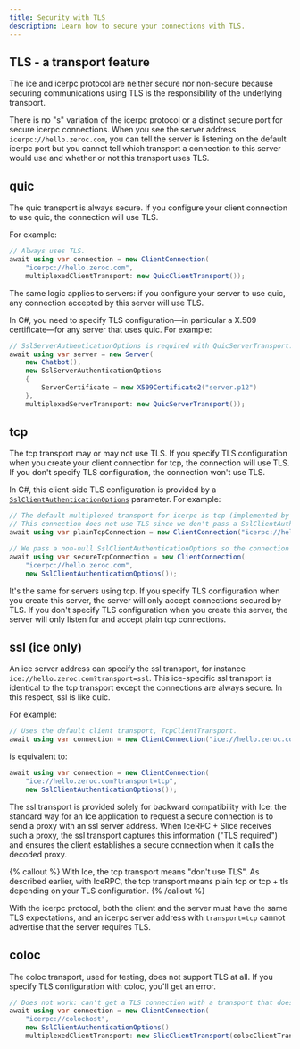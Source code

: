 ```yaml
---
title: Security with TLS
description: Learn how to secure your connections with TLS.
---
```


## TLS - a transport feature

The ice and icerpc protocol are neither secure nor non-secure because securing communications using TLS is the
responsibility of the underlying transport.

There is no "s" variation of the icerpc protocol or a distinct secure port for secure icerpc connections. When you see
the server address `icerpc://hello.zeroc.com`, you can tell the server is listening on the default icerpc port but you
cannot tell which transport a connection to this server would use and whether or not this transport uses TLS.

## quic

The quic transport is always secure. If you configure your client connection to use quic, the connection will use TLS.

For example:

```csharp
// Always uses TLS.
await using var connection = new ClientConnection(
    "icerpc://hello.zeroc.com",
    multiplexedClientTransport: new QuicClientTransport());
```

The same logic applies to servers: if you configure your server to use quic, any connection accepted by this server will
use TLS.

In C#, you need to specify TLS configuration—in particular a X.509 certificate—for any server that uses quic. For
example:

```csharp
// SslServerAuthenticationOptions is required with QuicServerTransport.
await using var server = new Server(
    new Chatbot(),
    new SslServerAuthenticationOptions
    {
        ServerCertificate = new X509Certificate2("server.p12")
    },
    multiplexedServerTransport: new QuicServerTransport());
```

## tcp

The tcp transport may or may not use TLS. If you specify TLS configuration when you create your client connection for
tcp, the connection will use TLS. If you don't specify TLS configuration, the connection won't use TLS.

In C#, this client-side TLS configuration is provided by a
[`SslClientAuthenticationOptions`][ssl-client-authentication-options] parameter. For example:

```csharp
// The default multiplexed transport for icerpc is tcp (implemented by SlicClientTransport over TcpClientTransport).
// This connection does not use TLS since we don't pass a SslClientAuthenticationOptions parameter.
await using var plainTcpConnection = new ClientConnection("icerpc://hello.zeroc.com");

// We pass a non-null SslClientAuthenticationOptions so the connection uses TLS.
await using var secureTcpConnection = new ClientConnection(
    "icerpc://hello.zeroc.com",
    new SslClientAuthenticationOptions());
```

It's the same for servers using tcp. If you specify TLS configuration when you create this server, the server will only
accept connections secured by TLS. If you don't specify TLS configuration when you create this server, the server will
only listen for and accept plain tcp connections.

## ssl (ice only)

An ice server address can specify the ssl transport, for instance `ice://hello.zeroc.com?transport=ssl`. This
ice-specific ssl transport is identical to the tcp transport except the connections are always secure. In this respect,
ssl is like quic.

For example:

```csharp
// Uses the default client transport, TcpClientTransport.
await using var connection = new ClientConnection("ice://hello.zeroc.com?transport=ssl");
```

is equivalent to:

```csharp
await using var connection = new ClientConnection(
    "ice://hello.zeroc.com?transport=tcp",
    new SslClientAuthenticationOptions());
```

The ssl transport is provided solely for backward compatibility with Ice: the standard way for an Ice application to
request a secure connection is to send a proxy with an ssl server address. When IceRPC + Slice receives such a proxy,
the ssl transport captures this information ("TLS required") and ensures the client establishes a secure connection when
it calls the decoded proxy.

{% callout %}
With Ice, the tcp transport means "don't use TLS". As described earlier, with IceRPC, the tcp transport means plain
tcp or tcp + tls depending on your TLS configuration.
{% /callout %}

With the icerpc protocol, both the client and the server must have the same TLS expectations, and an icerpc server
address with `transport=tcp` cannot advertise that the server requires TLS.

## coloc

The coloc transport, used for testing, does not support TLS at all. If you specify TLS configuration with coloc, you'll
get an error.

```csharp
// Does not work: can't get a TLS connection with a transport that doesn't support TLS.
await using var connection = new ClientConnection(
    "icerpc://colochost",
    new SslClientAuthenticationOptions()
    multiplexedClientTransport: new SlicClientTransport(colocClientTransport));
```

[ssl-client-authentication-options]: https://learn.microsoft.com/en-us/dotnet/api/system.net.security.sslclientauthenticationoptions
[tcp-client-transport]: csharp:IceRpc.Transports.Tcp.TcpClientTransport
[tcp-server-transport]: csharp:IceRpc.Transports.Tcp.TcpServerTransport
